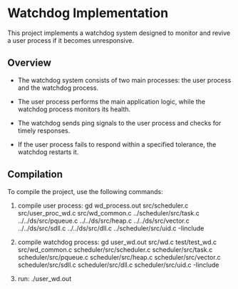 # Watchdog Implementation

This project implements a watchdog system designed to monitor and revive a user process if it becomes unresponsive.

## Overview

* The watchdog system consists of two main processes: the user process and the watchdog process.

* The user process performs the main application logic, while the watchdog process monitors its health. 

* The watchdog sends ping signals to the user process and checks for timely responses. 

* If the user process fails to respond within a specified tolerance, the watchdog restarts it.

## Compilation

To compile the project, use the following commands:
1. compile user process:
gd wd_process.out src/scheduler.c src/user_proc_wd.c src/wd_common.c ../scheduler/src/task.c ../../ds/src/pqueue.c ../../ds/src/heap.c ../../ds/src/vector.c ../../ds/src/sdll.c ../../ds/src/dll.c  ../scheduler/src/uid.c -Iinclude

2. compile watchdog process:
gd user_wd.out src/wd.c test/test_wd.c src/wd_common.c scheduler/src/scheduler.c scheduler/src/task.c scheduler/src/pqueue.c scheduler/src/heap.c scheduler/src/vector.c scheduler/src/sdll.c scheduler/src/dll.c  scheduler/src/uid.c -Iinclude

3. run:
./user_wd.out
